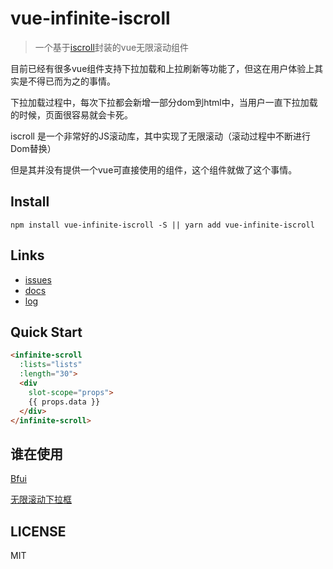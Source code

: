 # vue-infinite-iscroll

> 一个基于[iscroll](https://github.com/cubiq/iscroll)封装的vue无限滚动组件

目前已经有很多vue组件支持下拉加载和上拉刷新等功能了，但这在用户体验上其实是不得已而为之的事情。

下拉加载过程中，每次下拉都会新增一部分dom到html中，当用户一直下拉加载的时候，页面很容易就会卡死。

iscroll 是一个非常好的JS滚动库，其中实现了无限滚动（滚动过程中不断进行Dom替换）

但是其并没有提供一个vue可直接使用的组件，这个组件就做了这个事情。

## Install
```shell
npm install vue-infinite-iscroll -S || yarn add vue-infinite-iscroll
```

## Links

- [issues](https://github.com/mrKylinZhou/vue-infinite-iscroll/issues)
- [docs](./docs/scroll.md)
- [log](./change-log.md)

## Quick Start
```html
<infinite-scroll
  :lists="lists"
  :length="30">
  <div
    slot-scope="props">
    {{ props.data }}
  </div>
</infinite-scroll>
```

## 谁在使用

[Bfui](https://www.npmjs.com/package/bfui)

[无限滚动下拉框](http://10.4.230.22:8090/#/zh-CN/component/infinite-select)

## LICENSE
MIT
